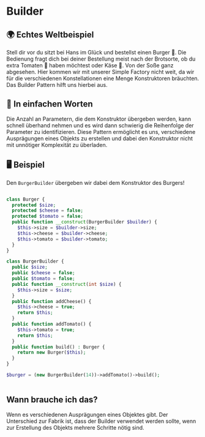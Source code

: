 # Builder

## 🌍 Echtes Weltbeispiel
Stell dir vor du sitzt bei Hans im Glück und bestellst einen Burger 🍔. Die Bedienung fragt dich bei deiner Bestellung meist nach der Brotsorte, ob du extra Tomaten 🍅 haben möchtest oder Käse 🧀. Von der Soße ganz abgesehen. Hier kommen wir mit unserer Simple Factory nicht weit, da wir für die verschiedenen Konstellationen eine Menge Konstruktoren bräuchten. Das Builder Pattern hilft uns hierbei aus.

## 💬 In einfachen Worten
Die Anzahl an Parametern, die dem Konstruktor übergeben werden, kann schnell überhand nehmen und es wird dann schwierig die Reihenfolge der Parameter zu identifizieren. Diese Pattern ermöglicht es uns, verschiedene Ausprägungen eines Objekts zu erstellen und dabei den Konstruktor nicht mit unnötiger Komplexität zu überladen.

## 🖥 Beispiel

Den `BurgerBuilder` übergeben wir dabei dem Konstruktor des Burgers!

```php

class Burger {
  protected $size;
  protected $cheese = false;
  protected $tomato = false;
  public function __construct(BurgerBuilder $builder) {
    $this->size = $builder->size;
    $this->cheese = $builder->cheese;
    $this->tomato = $builder->tomato;
  }
}

class BurgerBuilder {
  public $size;
  public $cheese = false;
  public $tomato = false;
  public function __construct(int $size) {
    $this->size = $size;
  }
  public function addCheese() {
    $this->cheese = true;
    return $this;
  }
  public function addTomato() {
    $this->tomato = true;
    return $this;
  }
  public function build() : Burger {
    return new Burger($this);
  }
}

$burger = (new BurgerBuilder(14))->addTomato()->build();
          
```

## Wann brauche ich das? 
Wenn es verschiedenen Ausprägungen eines Objektes gibt. Der Unterschied zur Fabrik ist, dass der Builder verwendet werden sollte, wenn zur Erstellung des Objekts mehrere Schritte nötig sind.